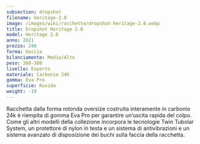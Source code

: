 ```yaml
---
subsection: dropshot
filename: heritage-2.0
image: /images/wiki/racchette/dropshot-heritage-2.0.webp
title: Dropshot Heritage 2.0
model: Heritage 2.0
anno: 2021
prezzo: 240
forma: Goccia
bilanciamento: Medio/Alto
peso: 360-380
livello: Esperto
materiale: Carbonio 24K
gomma: Eva Pro
superficie: Ruvida
weight: -19
---
```

Racchetta dalla forma rotonda oversize costruita interamente in carbonio 24k è riempita di gomma Eva Pro per garantire un’uscita rapida del colpo. Come gli altri modelli della collezione incorpora le tecnologie Twin Tubolar System, un protettore di nylon in testa e un sistema di antivibrazioni e un sistema avanzato di disposizione dei buchi sulla faccia della racchetta.